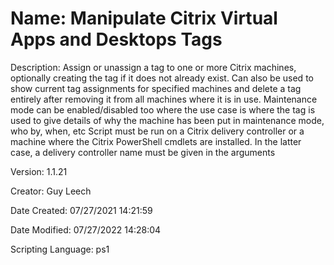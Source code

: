 ﻿# Name: Manipulate Citrix Virtual Apps and Desktops Tags

Description: Assign or unassign a tag to one or more Citrix machines, optionally creating the tag if it does not already exist.
Can also be used to show current tag assignments for specified machines and delete a tag entirely after removing it from all machines where it is in use.
Maintenance mode can be enabled/disabled too where the use case is where the tag is used to give details of why the machine has been put in maintenance mode, who by, when, etc
Script must be run on a Citrix delivery controller or a machine where the Citrix PowerShell cmdlets are installed. In the latter case, a delivery controller name must be given in the arguments

Version: 1.1.21

Creator: Guy Leech

Date Created: 07/27/2021 14:21:59

Date Modified: 07/27/2022 14:28:04

Scripting Language: ps1

